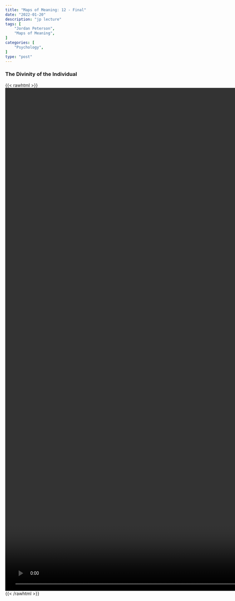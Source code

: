 ```yaml
---
title: "Maps of Meaning: 12 - Final"
date: "2022-01-20"
description: "jp lecture"
tags: [
    "Jordan Peterson",
    "Maps of Meaning",
]
categories: [
    "Psychology",
]
type: "post"
---
```

### The Divinity of the Individual
{{< rawhtml >}}
    <video style="height:40vh;width:auto" overflow="hidden" controls>
        <source src="https://lectures.dev00ps.com/maps-of-meaning/2017%20Maps%20of%20Meaning%2012%20-%20Final%20-%20The%20Divinity%20of%20the%20Individual.mp4" type="video/mp4"> 
    </video>
{{< /rawhtml >}}